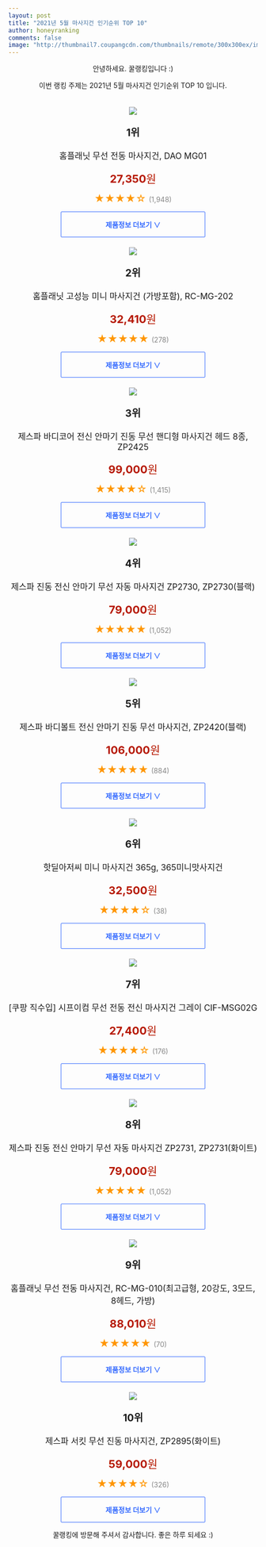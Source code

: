 ```yaml
--- 
layout: post 
title: "2021년 5월 마사지건 인기순위 TOP 10" 
author: honeyranking 
comments: false 
image: "http://thumbnail7.coupangcdn.com/thumbnails/remote/300x300ex/image/retail/images/279286977357375-4294cc44-2d32-4e89-9564-04485fcb9bfd.JPG" 
--- 
```

<p style="text-align: center;">안녕하세요. 꿀랭킹입니다 :)</p> <p style="text-align: center;">이번 랭킹 주제는 2021년 5월 마사지건 인기순위 TOP 10 입니다.</p><center><img src="http://thumbnail7.coupangcdn.com/thumbnails/remote/300x300ex/image/retail/images/279286977357375-4294cc44-2d32-4e89-9564-04485fcb9bfd.JPG" style="margin-top:20px" /></center> <p style="text-align: center; font-size: 20px"><b>1위</b></p> <p style="text-align: center; font-size: 17px">홈플래닛 무선 전동 마사지건, DAO MG01</p> <p style="text-align: center;"><span style="color: #b61800; font-size: 22px;"><b>27,350</b>원</span></p> <p style="text-align: center;"><span style="color: #ff9600; font-size: 20px;">★★★★☆ </span><span style="color: #878787;">(1,948)</span></p> <center><a href="https://coupa.ng/bZkZKM"> <div style="font-size: 14px; display: inline-block; padding: 15px 90px; color: #346aff; border-radius: 2px; border: 1px solid #346aff; cursor: pointer;"><b>제품정보 더보기 &or;</b></div> </a></center><center><img src="http://thumbnail7.coupangcdn.com/thumbnails/remote/300x300ex/image/retail/images/617918547192324-b273e6e7-6c59-4834-bbaf-5ae56ddccada.jpg" style="margin-top:20px" /></center> <p style="text-align: center; font-size: 20px"><b>2위</b></p> <p style="text-align: center; font-size: 17px">홈플래닛 고성능 미니 마사지건 (가방포함), RC-MG-202</p> <p style="text-align: center;"><span style="color: #b61800; font-size: 22px;"><b>32,410</b>원</span></p> <p style="text-align: center;"><span style="color: #ff9600; font-size: 20px;">★★★★★ </span><span style="color: #878787;">(278)</span></p> <center><a href="https://coupa.ng/bZkZKO"> <div style="font-size: 14px; display: inline-block; padding: 15px 90px; color: #346aff; border-radius: 2px; border: 1px solid #346aff; cursor: pointer;"><b>제품정보 더보기 &or;</b></div> </a></center><center><img src="http://thumbnail6.coupangcdn.com/thumbnails/remote/300x300ex/image/retail/images/1216911652845787-24085dd1-6b5e-4bed-83d8-0782073f0210.jpg" style="margin-top:20px" /></center> <p style="text-align: center; font-size: 20px"><b>3위</b></p> <p style="text-align: center; font-size: 17px">제스파 바디코어 전신 안마기 진동 무선 핸디형 마사지건 헤드 8종, ZP2425</p> <p style="text-align: center;"><span style="color: #b61800; font-size: 22px;"><b>99,000</b>원</span></p> <p style="text-align: center;"><span style="color: #ff9600; font-size: 20px;">★★★★☆ </span><span style="color: #878787;">(1,415)</span></p> <center><a href="https://coupa.ng/bZkZKR"> <div style="font-size: 14px; display: inline-block; padding: 15px 90px; color: #346aff; border-radius: 2px; border: 1px solid #346aff; cursor: pointer;"><b>제품정보 더보기 &or;</b></div> </a></center><center><img src="http://thumbnail10.coupangcdn.com/thumbnails/remote/300x300ex/image/retail/images/1216912078037645-0173d135-3a5a-42ff-9169-412d3d553058.jpg" style="margin-top:20px" /></center> <p style="text-align: center; font-size: 20px"><b>4위</b></p> <p style="text-align: center; font-size: 17px">제스파 진동 전신 안마기 무선 자동 마사지건 ZP2730, ZP2730(블랙)</p> <p style="text-align: center;"><span style="color: #b61800; font-size: 22px;"><b>79,000</b>원</span></p> <p style="text-align: center;"><span style="color: #ff9600; font-size: 20px;">★★★★★ </span><span style="color: #878787;">(1,052)</span></p> <center><a href="https://coupa.ng/bZkZKV"> <div style="font-size: 14px; display: inline-block; padding: 15px 90px; color: #346aff; border-radius: 2px; border: 1px solid #346aff; cursor: pointer;"><b>제품정보 더보기 &or;</b></div> </a></center><center><img src="http://thumbnail10.coupangcdn.com/thumbnails/remote/300x300ex/image/retail/images/1216911725662507-47dd0168-c5b0-48e5-a673-37ac265e47c0.jpg" style="margin-top:20px" /></center> <p style="text-align: center; font-size: 20px"><b>5위</b></p> <p style="text-align: center; font-size: 17px">제스파 바디볼트 전신 안마기 진동 무선 마사지건, ZP2420(블랙)</p> <p style="text-align: center;"><span style="color: #b61800; font-size: 22px;"><b>106,000</b>원</span></p> <p style="text-align: center;"><span style="color: #ff9600; font-size: 20px;">★★★★★ </span><span style="color: #878787;">(884)</span></p> <center><a href="https://coupa.ng/bZkZK0"> <div style="font-size: 14px; display: inline-block; padding: 15px 90px; color: #346aff; border-radius: 2px; border: 1px solid #346aff; cursor: pointer;"><b>제품정보 더보기 &or;</b></div> </a></center><center><img src="http://thumbnail7.coupangcdn.com/thumbnails/remote/300x300ex/image/rs_quotation_api/sfn1hduz/978a5696237f4006a41e87d96b8c25a5.jpg" style="margin-top:20px" /></center> <p style="text-align: center; font-size: 20px"><b>6위</b></p> <p style="text-align: center; font-size: 17px">핫딜아저씨 미니 마사지건 365g, 365미니맛사지건</p> <p style="text-align: center;"><span style="color: #b61800; font-size: 22px;"><b>32,500</b>원</span></p> <p style="text-align: center;"><span style="color: #ff9600; font-size: 20px;">★★★★☆ </span><span style="color: #878787;">(38)</span></p> <center><a href="https://coupa.ng/bZkZK7"> <div style="font-size: 14px; display: inline-block; padding: 15px 90px; color: #346aff; border-radius: 2px; border: 1px solid #346aff; cursor: pointer;"><b>제품정보 더보기 &or;</b></div> </a></center><center><img src="http://thumbnail7.coupangcdn.com/thumbnails/remote/300x300ex/image/retail/images/2020/12/16/18/2/dda7acb5-4338-4a8e-88e7-6c379b1d5f2b.jpg" style="margin-top:20px" /></center> <p style="text-align: center; font-size: 20px"><b>7위</b></p> <p style="text-align: center; font-size: 17px">[쿠팡 직수입] 시프이컴 무선 전동 전신 마사지건 그레이 CIF-MSG02G</p> <p style="text-align: center;"><span style="color: #b61800; font-size: 22px;"><b>27,400</b>원</span></p> <p style="text-align: center;"><span style="color: #ff9600; font-size: 20px;">★★★★☆ </span><span style="color: #878787;">(176)</span></p> <center><a href="https://coupa.ng/bZkZLd"> <div style="font-size: 14px; display: inline-block; padding: 15px 90px; color: #346aff; border-radius: 2px; border: 1px solid #346aff; cursor: pointer;"><b>제품정보 더보기 &or;</b></div> </a></center><center><img src="http://thumbnail9.coupangcdn.com/thumbnails/remote/300x300ex/image/retail/images/1216912041542527-8c1554e1-6a6f-42ec-8061-db7b20443ef4.jpg" style="margin-top:20px" /></center> <p style="text-align: center; font-size: 20px"><b>8위</b></p> <p style="text-align: center; font-size: 17px">제스파 진동 전신 안마기 무선 자동 마사지건 ZP2731, ZP2731(화이트)</p> <p style="text-align: center;"><span style="color: #b61800; font-size: 22px;"><b>79,000</b>원</span></p> <p style="text-align: center;"><span style="color: #ff9600; font-size: 20px;">★★★★★ </span><span style="color: #878787;">(1,052)</span></p> <center><a href="https://coupa.ng/bZkZLh"> <div style="font-size: 14px; display: inline-block; padding: 15px 90px; color: #346aff; border-radius: 2px; border: 1px solid #346aff; cursor: pointer;"><b>제품정보 더보기 &or;</b></div> </a></center><center><img src="http://thumbnail7.coupangcdn.com/thumbnails/remote/300x300ex/image/retail/images/64480079036913-3a16da0d-9d7b-410f-8d49-04219c28d6a2.jpg" style="margin-top:20px" /></center> <p style="text-align: center; font-size: 20px"><b>9위</b></p> <p style="text-align: center; font-size: 17px">홈플래닛 무선 전동 마사지건, RC-MG-010(최고급형, 20강도, 3모드, 8헤드, 가방)</p> <p style="text-align: center;"><span style="color: #b61800; font-size: 22px;"><b>88,010</b>원</span></p> <p style="text-align: center;"><span style="color: #ff9600; font-size: 20px;">★★★★★ </span><span style="color: #878787;">(70)</span></p> <center><a href="https://coupa.ng/bZkZLl"> <div style="font-size: 14px; display: inline-block; padding: 15px 90px; color: #346aff; border-radius: 2px; border: 1px solid #346aff; cursor: pointer;"><b>제품정보 더보기 &or;</b></div> </a></center><center><img src="http://thumbnail9.coupangcdn.com/thumbnails/remote/300x300ex/image/retail/images/1216912148712451-cf682e52-a687-4291-818f-7b4b6a31b4de.jpg" style="margin-top:20px" /></center> <p style="text-align: center; font-size: 20px"><b>10위</b></p> <p style="text-align: center; font-size: 17px">제스파 서킷 무선 진동 마사지건, ZP2895(화이트)</p> <p style="text-align: center;"><span style="color: #b61800; font-size: 22px;"><b>59,000</b>원</span></p> <p style="text-align: center;"><span style="color: #ff9600; font-size: 20px;">★★★★☆ </span><span style="color: #878787;">(326)</span></p> <center><a href="https://coupa.ng/bZkZLp"> <div style="font-size: 14px; display: inline-block; padding: 15px 90px; color: #346aff; border-radius: 2px; border: 1px solid #346aff; cursor: pointer;"><b>제품정보 더보기 &or;</b></div> </a></center> <p style="text-align: center;">꿀랭킹에 방문해 주셔서 감사합니다. 좋은 하루 되세요 :)</p>

